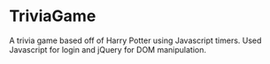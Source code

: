 # TriviaGame
A trivia game based off of Harry Potter using Javascript timers. Used Javascript for login and jQuery for DOM manipulation.
